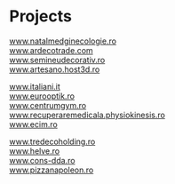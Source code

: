 # Projects
www.natalmedginecologie.ro  
www.ardecotrade.com  
www.semineudecorativ.ro   
www.artesano.host3d.ro  

www.italiani.it  
www.eurooptik.ro  
www.centrumgym.ro  
www.recuperaremedicala.physiokinesis.ro  
www.ecim.ro  

www.tredecoholding.ro  
www.helve.ro  
www.cons-dda.ro  
www.pizzanapoleon.ro  
